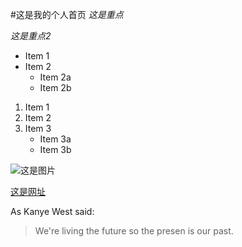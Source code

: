 #这是我的个人首页
*这是重点*

_这是重点2_

*	Item 1
*	Item 2
	*	Item 2a
	*	Item 2b
	
1. Item 1
2. Item 2
3. Item 3
	* Item 3a
	* Item 3b
	
![这是图片](http://jekyllcn.com/img/logo-2x.png)

[这是网址](http://www.baidu.com)

As Kanye West said:
> We're living the future so
> the presen is our past.